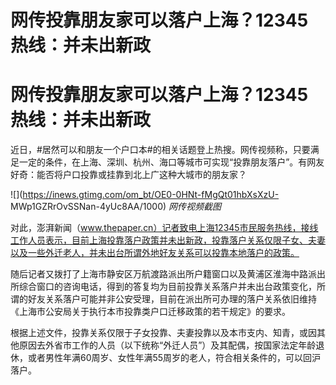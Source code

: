 # 网传投靠朋友家可以落户上海？12345热线：并未出新政

# 网传投靠朋友家可以落户上海？12345热线：并未出新政

近日，#居然可以和朋友一个户口本#的相关话题登上热搜。网传视频称，只要满足一定的条件，在上海、深圳、杭州、海口等城市可实现“投靠朋友落户”。有网友好奇：能否将户口投靠或挂靠到北上广这种大城市的朋友家？

![](https://inews.gtimg.com/om_bt/OE0-0HNt-fMgQt01hbXsXzU-
MWp1GZRrOvSSNan-4yUc8AA/1000) _网传视频截图_

对此，澎湃新闻（www.thepaper.cn）记者致电上海12345市民服务热线，接线工作人员表示，目前上海投靠落户政策并未出新政，投靠落户关系仅限子女、夫妻以及一些外迁老人，并未出台所谓外地好友关系可以投靠本地落户的政策。

随后记者又拨打了上海市静安区万航渡路派出所户籍窗口以及黄浦区淮海中路派出所综合窗口的咨询电话，得到的答复均为目前投靠关系落户并未出台政策变化，所谓的好友关系落户可能并非公安受理，目前在派出所可办理的落户关系依旧维持《上海市公安局关于执行本市投靠类户口迁移政策的若干规定》的要求。

根据上述文件，投靠关系仅限于子女投靠、夫妻投靠以及本市支内、知青，或因其他原因去外省市工作的人员（以下统称“外迁人员”）及其配偶，按国家法定年龄退休，或者男性年满60周岁、女性年满55周岁的老人，符合相关条件的，可以回沪落户。

